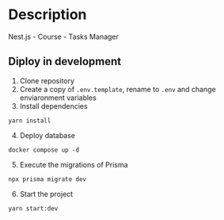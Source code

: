 # Description
Nest.js - Course - Tasks Manager

## Diploy in development
1. Clone repository
2. Create a copy of ```.env.template```, rename to ```.env``` and change enviaronment variables
3. Install dependencies
```
yarn install
```
4. Deploy database  
```
docker compose up -d
```
5. Execute the migrations of Prisma 
```
npx prisma migrate dev
```
6. Start the project
```
yarn start:dev
```
